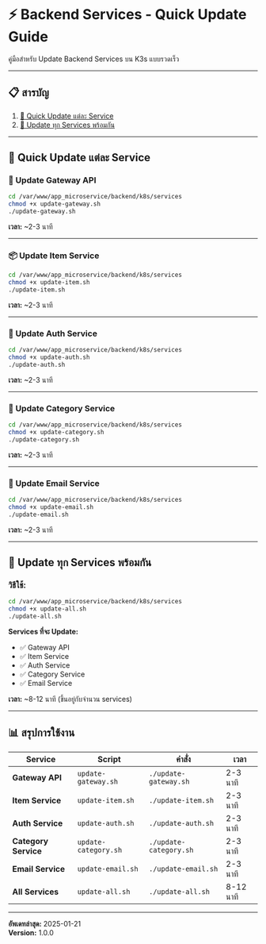 # ⚡ Backend Services - Quick Update Guide

คู่มือสำหรับ Update Backend Services บน K3s แบบรวดเร็ว

---

## 📋 สารบัญ

1. [🔄 Quick Update แต่ละ Service](#-quick-update-แต่ละ-service)
2. [🚀 Update ทุก Services พร้อมกัน](#-update-ทุก-services-พร้อมกัน)

---

## 🔄 Quick Update แต่ละ Service

### **📡 Update Gateway API**

```bash
cd /var/www/app_microservice/backend/k8s/services
chmod +x update-gateway.sh
./update-gateway.sh
```

**เวลา:** ~2-3 นาที

---

### **📦 Update Item Service**

```bash
cd /var/www/app_microservice/backend/k8s/services
chmod +x update-item.sh
./update-item.sh
```

**เวลา:** ~2-3 นาที

---

### **🔐 Update Auth Service**

```bash
cd /var/www/app_microservice/backend/k8s/services
chmod +x update-auth.sh
./update-auth.sh
```

**เวลา:** ~2-3 นาที

---

### **📂 Update Category Service**

```bash
cd /var/www/app_microservice/backend/k8s/services
chmod +x update-category.sh
./update-category.sh
```

**เวลา:** ~2-3 นาที

---

### **📧 Update Email Service**

```bash
cd /var/www/app_microservice/backend/k8s/services
chmod +x update-email.sh
./update-email.sh
```

**เวลา:** ~2-3 นาที

---

## 🚀 Update ทุก Services พร้อมกัน

### **วิธีใช้:**

```bash
cd /var/www/app_microservice/backend/k8s/services
chmod +x update-all.sh
./update-all.sh
```

**Services ที่จะ Update:**
- ✅ Gateway API
- ✅ Item Service
- ✅ Auth Service
- ✅ Category Service
- ✅ Email Service

**เวลา:** ~8-12 นาที (ขึ้นอยู่กับจำนวน services)

---

## 📊 สรุปการใช้งาน

| Service | Script | คำสั่ง | เวลา |
|---------|--------|--------|------|
| **Gateway API** | `update-gateway.sh` | `./update-gateway.sh` | 2-3 นาที |
| **Item Service** | `update-item.sh` | `./update-item.sh` | 2-3 นาที |
| **Auth Service** | `update-auth.sh` | `./update-auth.sh` | 2-3 นาที |
| **Category Service** | `update-category.sh` | `./update-category.sh` | 2-3 นาที |
| **Email Service** | `update-email.sh` | `./update-email.sh` | 2-3 นาที |
| **All Services** | `update-all.sh` | `./update-all.sh` | 8-12 นาที |

---

**อัพเดทล่าสุด:** 2025-01-21  
**Version:** 1.0.0

